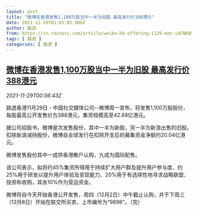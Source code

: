 ```yaml
---
layout: post
title: "微博在香港发售1,100万股当中一半为旧股 最高发行价388港元"
date: 2021-11-29T01:01:02.000Z
author: 路透
from: https://cn.reuters.com/article/weibo-hk-offering-1129-mon-idCNKBS2IE01X
tags: [ 路透 ]
categories: [ 路透 ]
---
```

<!--1638147662000-->
[微博在香港发售1,100万股当中一半为旧股 最高发行价388港元](https://cn.reuters.com/article/weibo-hk-offering-1129-mon-idCNKBS2IE01X)
------

<div>
<div><i>2021-11-29T00:56:43Z</i></div><p>路透香港11月29日 - 中国社交媒体公司--微博周一宣布，将发售1,100万股股份，每股最高公开发售价为388港元，集资规模高至42.68亿港元。</p><p>据公司招股书，微博是次发售股份，其中一半为新股，另一半为新浪出售的旧股。扣除新浪减持股份，微博自全球发行在扣除开支后的募集资金净额约20.04亿港元。</p><p>微博发售股份其中一成供香港散户认购，九成为国际配售。</p><p>该公司表示，拟将约45%集资所得用于持续扩大用户群及提升用户参与度、约25%用于研发以提升用户体验及变现能力、20%用于有选择性地寻求战略联盟、投资和收购，其余10%作为营运资金。</p><p>微博将自今天开始香港公开发售，周四（12月2日）中午截止认购，并于下周三（12月8日）开始在联交所买卖，上市编号为“9898”。（完）</p>
</div>

